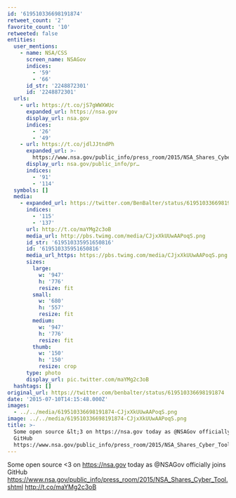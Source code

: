 ```yaml
---
id: '619510336698191874'
retweet_count: '2'
favorite_count: '10'
retweeted: false
entities:
  user_mentions:
    - name: NSA/CSS
      screen_name: NSAGov
      indices:
        - '59'
        - '66'
      id_str: '2248872301'
      id: '2248872301'
  urls:
    - url: https://t.co/jS7gWWXWUc
      expanded_url: https://nsa.gov
      display_url: nsa.gov
      indices:
        - '26'
        - '49'
    - url: https://t.co/jdlJJtndPh
      expanded_url: >-
        https://www.nsa.gov/public_info/press_room/2015/NSA_Shares_Cyber_Tool.shtml
      display_url: nsa.gov/public_info/pr…
      indices:
        - '91'
        - '114'
  symbols: []
  media:
    - expanded_url: https://twitter.com/BenBalter/status/619510336698191874/photo/1
      indices:
        - '115'
        - '137'
      url: http://t.co/maYMg2c3oB
      media_url: http://pbs.twimg.com/media/CJjxXkUUwAAPoqS.png
      id_str: '619510335951650816'
      id: '619510335951650816'
      media_url_https: https://pbs.twimg.com/media/CJjxXkUUwAAPoqS.png
      sizes:
        large:
          w: '947'
          h: '776'
          resize: fit
        small:
          w: '680'
          h: '557'
          resize: fit
        medium:
          w: '947'
          h: '776'
          resize: fit
        thumb:
          w: '150'
          h: '150'
          resize: crop
      type: photo
      display_url: pic.twitter.com/maYMg2c3oB
  hashtags: []
original_url: https://twitter.com/benbalter/status/619510336698191874
date: '2015-07-10T14:15:48.000Z'
images:
  - ../../media/619510336698191874-CJjxXkUUwAAPoqS.png
image: ../../media/619510336698191874-CJjxXkUUwAAPoqS.png
title: >-
  Some open source &lt;3 on https://nsa.gov today as @NSAGov officially joins
  GitHub
  https://www.nsa.gov/public_info/press_room/2015/NSA_Shares_Cyber_Tool.shtml…
---
```


Some open source &lt;3 on https://nsa.gov today as @NSAGov officially joins GitHub https://www.nsa.gov/public_info/press_room/2015/NSA_Shares_Cyber_Tool.shtml http://t.co/maYMg2c3oB